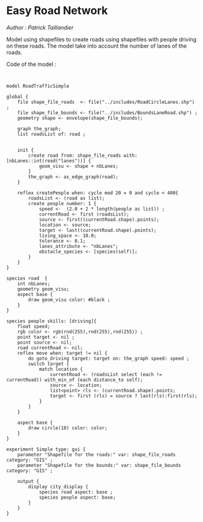 [//]: # (keyword|operator_with_min_of)
[//]: # (keyword|operator_select)
[//]: # (keyword|operator_last)
[//]: # (keyword|statement_switch)
[//]: # (keyword|statement_match)
[//]: # (keyword|skill_driving)
[//]: # (keyword|type_species)
[//]: # (keyword|concept_shapefile)
[//]: # (keyword|concept_graph)
[//]: # (keyword|concept_agent_movement)
[//]: # (keyword|concept_skill)
[//]: # (keyword|concept_transport)
# Easy Road Network 


_Author : Patrick Taillandier_

Model using shapefiles to create roads using shapefiles with people driving on these roads. The model take into account  the number of lanes of the roads.


Code of the model : 

```
  
 
model RoadTrafficSimple 
  
global {  
	file shape_file_roads  <- file("../includes/RoadCircleLanes.shp") ;
	file shape_file_bounds <- file("../includes/BoundsLaneRoad.shp") ;
	geometry shape <- envelope(shape_file_bounds);
	
	graph the_graph;  
	list roadsList of: road ; 
		
	
	init {  
		create road from: shape_file_roads with: [nbLanes::int(read("lanes"))] {
			geom_visu <- shape + nbLanes;
		}
		the_graph <- as_edge_graph(road);
	}   
	
	reflex createPeople when: cycle mod 20 = 0 and cycle < 400{
		roadsList <- (road as list);  
		create people number: 1 { 
			speed <-  (2.0 + 2 * length(people as list)) ;
			currentRoad <- first (roadsList);
			source <- first((currentRoad.shape).points);
			location <- source; 
			target <- last((currentRoad.shape).points);
			living_space <- 10.0;
			tolerance <- 0.1;
			lanes_attribute <- "nbLanes";
			obstacle_species <- [species(self)]; 
		}  
	}   
} 
	
species road  { 
	int nbLanes; 
	geometry geom_visu;
	aspect base {    
		draw geom_visu color: #black ;
	} 
}

species people skills: [driving]{ 
	float speed; 
	rgb color <- rgb(rnd(255),rnd(255),rnd(255)) ; 
	point target <- nil ; 
	point source <- nil;
	road currentRoad <- nil;
	reflex move when: target != nil {
		do goto_driving target: target on: the_graph speed: speed ; 
		switch target { 
			match location {
				currentRoad <- (roadsList select (each != currentRoad)) with_min_of (each distance_to self);
				source <- location;
				list<point> rls <- (currentRoad.shape).points;
				target <- first (rls) = source ? last(rls):first(rls);
			}
		}
	}
		
	aspect base {
		draw circle(10) color: color;
	}
}

experiment Simple type: gui {
	parameter "Shapefile for the roads:" var: shape_file_roads category: "GIS" ;
	parameter "Shapefile for the bounds:" var: shape_file_bounds category: "GIS" ;
	
	output {
		display city_display {
			species road aspect: base ;
			species people aspect: base;
		}
	}
}




```
